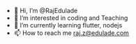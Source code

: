 - 👋 Hi, I’m @RajEdulade
- 👀 I’m interested in coding and Teaching
- 🌱 I’m currently learning flutter, nodejs
- 📫 How to reach me raj.z@edulade.com

<!---
RajEdulade/RajEdulade is a ✨ special ✨ repository because its `README.md` (this file) appears on your GitHub profile.
You can click the Preview link to take a look at your changes.
--->
